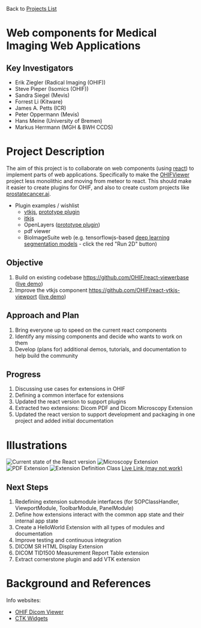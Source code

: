 Back to [Projects List](../../README.md#ProjectsList)

# Web components for Medical Imaging Web Applications

## Key Investigators

- Erik Ziegler (Radical Imaging (OHIF))
- Steve Pieper (Isomics (OHIF))
- Sandra Siegel (Mevis)
- Forrest Li (Kitware)
- James A. Petts (ICR)
- Peter Oppermann (Mevis)
- Hans Meine (University of Bremen)
- Markus Herrmann (MGH & BWH CCDS)

# Project Description

The aim of this project is to collaborate on web components (using [react](https://reactjs.org)) to implement parts of web applications.
Specifically to make the [OHIFViewer](https://github.com/OHIF/Viewers) project less monolithic and moving from meteor to react.  This should make it easier to
create plugins for OHIF, and also to create custom projects like [prostatecancer.ai](http://prostatecancer.ai).

- Plugin examples / wishlist
  - [vtkjs](https://kitware.github.io/vtk-js/index.html), [prototype plugin](https://github.com/OHIF/VTKPlugin)
  - [itkjs](http://insightsoftwareconsortium.github.io/itk-js/)
  - OpenLayers ([prototype plugin](https://github.com/OHIF/OpenLayersPlugin))
  - pdf viewer
  - BioImageSuite web (e.g. tensorflowjs-based [deep learning segmentation models](https://bioimagesuiteweb.github.io/unstableapp/tfjsexample.html) - click the red "Run 2D" button)

## Objective
1. Build on existing codebase https://github.com/OHIF/react-viewerbase ([live demo](https://react.ohif.org))
1. Improve the vtkjs component https://github.com/OHIF/react-vtkjs-viewport ([live demo](https://react-vtkjs-viewport.netlify.com/))


## Approach and Plan

1. Bring everyone up to speed on the current react components
1. Identify any missing components and decide who wants to work on them
1. Develop (plans for) additional demos, tutorials, and documentation to help build the community

## Progress

1. Discussing use cases for extensions in OHIF
1. Defining a common interface for extensions
1. Updated the react version to support plugins
1. Extracted two extensions: Dicom PDF and Dicom Microscopy Extension
1. Updated the react version to support development and packaging in one project and added initial documentation

# Illustrations

![Current state of the React version](ohif_viewer.JPG)
![Microscopy Extension](microscopy_extension.JPG)
![PDF Extension](pdf_extension.JPG)
![Extension Definition Class](extension_definition.JPG)
[Live Link (may not work)](https://deploy-preview-344--ohif.netlify.com/)

## Next Steps

1. Redefining extension submodule interfaces (for SOPClassHandler, ViewportModule, ToolbarModule, PanelModule)
1. Define how extensions interact with the common app state and their internal app state
1. Create a HelloWorld Extension with all types of modules and documentation
1. Improve testing and continuous integration
1. DICOM SR HTML Display Extension
1. DICOM TID1500 Measurement Report Table extension
1. Extract cornerstone plugin and add VTK extension

# Background and References

Info websites:

- [OHIF Dicom Viewer](https://docs.ohif.org/)
- [CTK Widgets](http://www.commontk.org/index.php/Documentation/ImageGallery)
